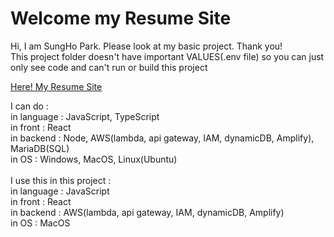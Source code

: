 # Welcome my Resume Site
Hi, I am SungHo Park. Please look at my basic project. Thank you! <br>
This project folder doesn't have important VALUES(.env file) so you can just only see code and can't run or build this project<br>

[Here! My Resume Site](https://main.d2zrw6k02egwh2.amplifyapp.com)

I can do : <br>
 in language : JavaScript, TypeScript <br>
 in front : React <br>
 in backend : Node, AWS(lambda, api gateway, IAM, dynamicDB, Amplify), MariaDB(SQL) <br>
 in OS : Windows, MacOS, Linux(Ubuntu) <br>
 <br>
I use this in this project :<br>
 in language : JavaScript<br>
 in front : React<br>
 in backend : AWS(lambda, api gateway, IAM, dynamicDB, Amplify)<br>
 in OS : MacOS<br>
